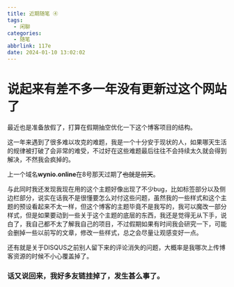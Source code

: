 ```yaml
---
title: 近期随笔 ④
tags:
  - 闲聊
categories:
  - 随笔
abbrlink: 117e
date: 2024-01-10 13:02:02
---
```

# 说起来有差不多一年没有更新过这个网站了

最近也是准备放假了，打算在假期抽空优化一下这个博客项目的结构。

这一年来遇到了很多难以攻克的难题，我是一个十分安于现状的人，如果哪天生活的规律被打破了会非常的难受，不过好在这些难题最后往往不会持续太久就会得到解决，不然我会疯掉的。

上一个域名**wynio.online**在8号那天过期了~~也就是前天~~。

与此同时我还发现我现在用的这个主题好像出现了不少bug，比如标签部分以及侧边栏部分，说实在话我不是很懂要怎么对付这些问题，虽然我的一些样式和这个主题的预设看起来不太一样，但这个博客的主题毕竟不是我写的，我可以魔改一部分样式，但是如果要动到一些关于这个主题的底层的东西，我还是觉得无从下手，说白了，我自己都不太了解我自己的项目，不过假期如果有时间我会研究一下，可能会删掉一些以前写的文章，修改一些样式，总之会尽量让观感变好一点。

还有就是关于DISQUS之前别人留下来的评论消失的问题，大概率是我哪次上传博客资源的时候不小心覆盖掉了。

### 话又说回来，我好多友链挂掉了，发生甚么事了。